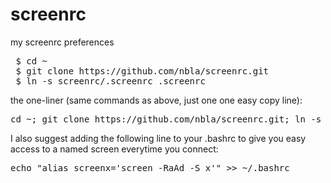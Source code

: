 # screenrc
my screenrc preferences 
<pre>
 $ cd ~
 $ git clone https://github.com/nbla/screenrc.git
 $ ln -s screenrc/.screenrc .screenrc
</pre>
the one-liner (same commands as above, just one one easy copy line):
<pre>
cd ~; git clone https://github.com/nbla/screenrc.git; ln -s screenrc/.screenrc .screenrc; echo "alias screenx='screen -RaAd -S x'" >> ~/.bashrc; source ~/.bashrc
</pre>
I also suggest adding the following line to your .bashrc to give you easy access to a named screen everytime you connect:
<pre>
echo "alias screenx='screen -RaAd -S x'" >> ~/.bashrc
</pre>
